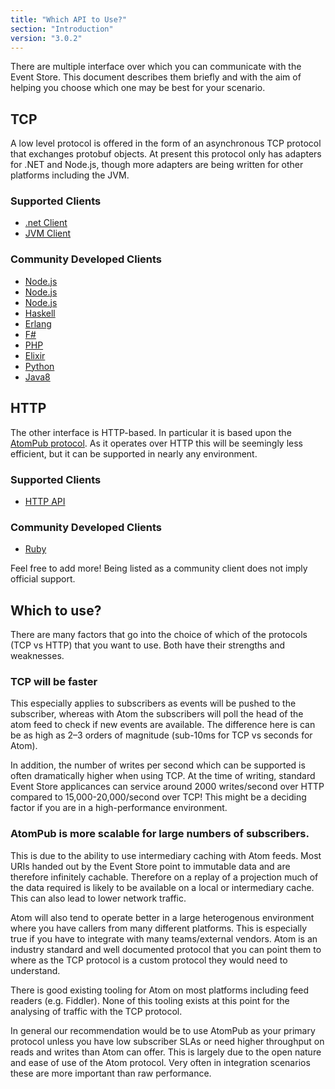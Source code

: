 ```yaml
---
title: "Which API to Use?"
section: "Introduction"
version: "3.0.2"
---
```


There are multiple interface over which you can communicate with the Event Store. This document describes them briefly and with the aim of helping you choose which one may be best for your scenario.

## TCP

A low level protocol is offered in the form of an asynchronous TCP protocol that exchanges protobuf objects. At present this protocol only has adapters for .NET and Node.js, though more adapters are being written for other platforms including the JVM.

### Supported Clients

- [.net Client](http://www.nuget.org/packages/EventStore.Client)
- [JVM Client](https://github.com/EventStore/EventStore.JVM)

### Community Developed Clients

- [Node.js](https://www.npmjs.com/package/event-store-client)
- [Node.js](https://www.npmjs.com/package/ges-client)
- [Node.js](https://github.com/nicdex/eventstore-node)
- [Haskell](https://github.com/YoEight/eventstore)
- [Erlang](https://bitbucket.org/anakryiko/erles)
- [F#](https://github.com/haf/EventStore.Client.FSharp)
- [PHP](https://github.com/dbellettini/php-eventstore-client)
- [Elixir](https://github.com/exponentially/extreme)
- [Python](https://github.com/madedotcom/atomicpuppy)
- [Java8](https://github.com/msemys/esjc)

## HTTP

The other interface is HTTP-based. In particular it is based upon the [AtomPub protocol](http://tools.ietf.org/html/rfc5023). As it operates over HTTP this will be seemingly less efficient, but it can be supported in nearly any environment.

### Supported Clients

- [HTTP API](/http-api)

### Community Developed Clients

- [Ruby](https://github.com/arkency/http_eventstore)

<span class="note">
Feel free to add more! Being listed as a community client does not imply official support.
</span>

## Which to use?

There are many factors that go into the choice of which of the protocols (TCP vs HTTP) that you want to use. Both have their strengths and weaknesses.

### TCP will be faster

This especially applies to subscribers as events will be pushed to the subscriber, whereas with Atom the subscribers will poll the head of the atom feed to check if new events are available. The difference here is can be as high as 2–3 orders of magnitude (sub-10ms for TCP vs seconds for Atom).

In addition, the number of writes per second which can be supported is often dramatically higher when using TCP. At the time of writing, standard Event Store applicances can service around 2000 writes/second over HTTP compared to 15,000-20,000/second over TCP! This might be a deciding factor if you are in a high-performance environment.

### AtomPub is more scalable for large numbers of subscribers.

This is due to the ability to use intermediary caching with Atom feeds. Most URIs handed out by the Event Store point to immutable data and are therefore infinitely cachable. Therefore on a replay of a projection much of the data required is likely to be available on a local or intermediary cache. This can also lead to lower network traffic.

Atom will also tend to operate better in a large heterogenous environment where you have callers from many different platforms. This is especially true if you have to integrate with many teams/external vendors. Atom is an industry standard and well documented protocol that you can point them to where as the TCP protocol is a custom protocol they would need to understand.

There is good existing tooling for Atom on most platforms including feed readers (e.g. Fiddler). None of this tooling exists at this point for the analysing of traffic with the TCP protocol.

<span class="note">
In general our recommendation would be to use AtomPub as your primary protocol unless you have low subscriber SLAs or need higher throughput on reads and writes than Atom can offer. This is largely due to the open nature and ease of use of the Atom protocol. Very often in integration scenarios these are more important than raw performance.
</span>
